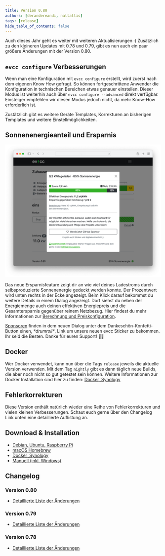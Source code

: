 ```yaml
---
title: Version 0.80
authors: [derandereandi, naltaltis]
tags: [release]
hide_table_of_contents: false
---
```


Auch dieses Jahr geht es weiter mit weiteren Aktualisierungen :) Zusätzlich zu den kleineren Updates mit 0.78 und 0.79, gibt es nun auch ein paar größere Änderungen mit der Version 0.80.

## `evcc configure` Verbesserungen

Wenn man eine Konfiguration mit `evcc configure` erstellt, wird zuerst nach dem eigenen Know How gefragt. So können fortgeschrittene Anwender die Konfiguration in technischen Bereichen etwas genauer einstellen. Dieser Modus ist weiterhin auch über `evcc configure --advanced` direkt verfügbar. Einsteiger empfehlen wir diesen Modus jedoch nicht, da mehr Know-How erforderlich ist.

Zustätzlich gibt es weitere Geräte Templates, Korrekturen an bisherigen Templates und weitere Einstellmöglichkeiten.

## Sonnenenergieanteil und Ersparnis

![Ersparnisdialog](ersparnis.png)

Das neue Ersparnisfeature zeigt dir an wie viel deines Ladestroms durch selbsproduzierte Sonnenenergie gedeckt werden konnte.
Der Prozentwert wird unten rechts in der Ecke angezeigt.
Beim Klick darauf bekommst du weitere Details in einem Dialog angezeigt.
Dort siehst du neben der Energiemenge auch deinen effektiven Energiepreis und die Gesamtersparnis gegenüber reinem Netzbezug.
Hier findest du mehr Informationen zur [Berechnung und Preiskonfiguration](/docs/guides/setup#ersparnisberechnung).

[Sponsoren](/docs/sponsorship) finden in dem neuen Dialog unter dem Dankeschön-Konfetti-Button einen, _\*drumroll\*_, Link um unsere neuen evcc Sticker zu bekommen.
Ihr seid die Besten. Danke für euren Support! 💚🥳

## Docker

Wer Docker verwendet, kann nun über die Tags `release` jeweils die aktuelle Version verwenden. Mit dem Tag `nightly` gibt es dann täglich neue Builds, die aber noch nicht so gut getestet sein können. Weitere Informationen zur Docker Installation sind hier zu finden: [Docker, Synology](/docs/installation/docker)

## Fehlerkorrekturen

Diese Version enthält natürlich wieder eine Reihe von Fehlerkorrekturen und vielen kleinen Verbesserungen. Schaut euch gerne über den Changelog Link unten eine detaillierte Auflistung an.

## Download & Installation

- [Debian, Ubuntu, Raspberry Pi](/docs/installation/linux)
- [macOS Homebrew](/docs/installation/macos)
- [Docker, Synology](/docs/installation/docker)
- [Manuell (inkl. Windows)](/docs/installation/manual)

## Changelog

### Version 0.80

- [Detaillierte Liste der Änderungen](https://github.com/evcc-io/evcc/releases/tag/0.80)

### Version 0.79

- [Detaillierte Liste der Änderungen](https://github.com/evcc-io/evcc/releases/tag/0.79)

### Version 0.78

- [Detaillierte Liste der Änderungen](https://github.com/evcc-io/evcc/releases/tag/0.78)
